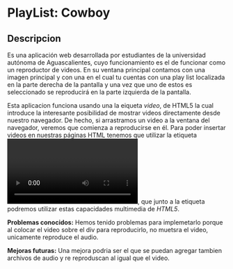 # PlayList: Cowboy

## Descripcion
Es una aplicación web desarrollada por estudiantes de la universidad autónoma de Aguascalientes, cuyo funcionamiento es el de 
funcionar como un reproductor de videos.  En su ventana principal contamos con una imagen principal y con una en el cual tu 
cuentas con una play list  localizada en la parte derecha de la pantalla y una vez que uno de estos es seleccionado se 
reproducirá en la parte izquierda de la pantalla.

Esta aplicacion funciona usando una la eiqueta *video*, de HTML5 la cual introduce la interesante posibilidad de mostrar 
videos directamente desde nuestro navegador. De hecho, si arrastramos un video a la ventana del navegador, veremos que comienza 
a reproducirse en él. Para poder insertar videos en nuestras páginas HTML tenemos que utilizar la etiqueta **<video>**, que 
junto a la etiqueta **<source>** podremos utilizar estas capacidades multimedia de *HTML5*.

**Problemas conocidos:**
Hemos tenido problemas para implemetarlo porque al colocar el video sobre el div para reproducirlo, no muetsra el video, 
unicamente reproduce el audio. 

**Mejoras futuras:**
Una mejora podria ser el que se puedan agregar tambien archivos de audio y re reproduscan al igual que el video. 



